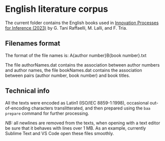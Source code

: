 # English literature corpus

The current folder contains the English books used in [Innovation Processes for Inference (2023)](https://arxiv.org/abs/2306.05186) by G. Tani Raffaelli, M. Lalli, and F. Tria.

## Filenames format

The format of the file names is: A{author number}B{book number}.txt

The file authorNames.dat contains the association between author numbers and author names, the file bookNames.dat contains the association between pairs (author number, book number) and book titles.

## Technical info

All the texts were encoded as Latin1 (ISO/IEC 8859-1:1998), occasional out-of-encoding characters translitterated, and then prepared using the `baa prepare` command for further processing.

_NB:_ all newlines are removed from the texts, when opening with a text editor be sure that it behaves with lines over 1 MB. As an example, currently Sublime Text and VS Code open these files smoothly.